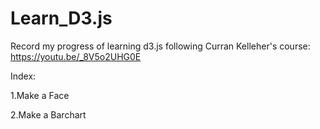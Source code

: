 # Learn_D3.js

Record my progress of learning d3.js following Curran Kelleher's course: https://youtu.be/_8V5o2UHG0E

Index:

1.Make a Face

2.Make a Barchart
